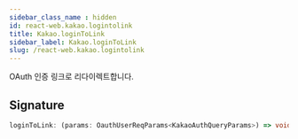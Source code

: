 ```yaml
---
sidebar_class_name : hidden
id: react-web.kakao.logintolink
title: Kakao.loginToLink
sidebar_label: Kakao.loginToLink
slug: /react-web.kakao.logintolink
---
```






OAuth 인증 링크로 리다이렉트합니다.

## Signature

```typescript
loginToLink: (params: OauthUserReqParams<KakaoAuthQueryParams>) => void;
```
